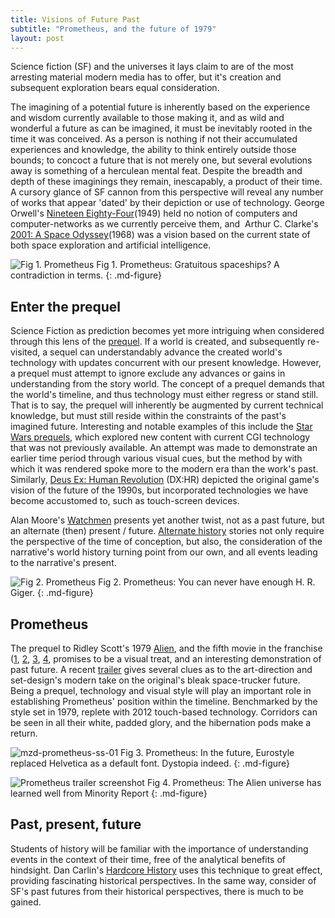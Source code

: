```yaml
---
title: Visions of Future Past
subtitle: "Prometheus, and the future of 1979"
layout: post
---
```


Science fiction (SF) and the universes it lays claim to are of the most arresting material modern media has to offer, but it's creation and subsequent exploration bears equal consideration.


The imagining of a potential future is inherently based on the experience and wisdom currently available to those making it, and as wild and wonderful a future as can be imagined, it must be inevitably rooted in the time it was conceived. As a person is nothing if not their accumulated experiences and knowledge, the ability to think entirely outside those bounds; to concoct a future that is not merely one, but several evolutions away is something of a herculean mental feat. Despite the breadth and depth of these imaginings they remain, inescapably, a product of their time. A cursory glance of SF cannon from this perspective will reveal any number of works that appear 'dated' by their depiction or use of technology. George Orwell's [Nineteen Eighty-Four][L1](1949) held no notion of computers and computer-networks as we currently perceive them, and  Arthur C. Clarke's [2001: A Space Odyssey][L2](1968) was a vision based on the current state of both space exploration and artificial intelligence.

![Fig 1. Prometheus][I1]
Fig 1. Prometheus: Gratuitous spaceships? A contradiction in terms.
{: .md-figure}

## Enter the prequel

Science Fiction as prediction becomes yet more intriguing when considered through this lens of the [prequel][L3]. If a world is created, and subsequently re-visited, a sequel can understandably advance the created world's technology with updates concurrent with our present knowledge. However, a prequel must attempt to ignore exclude any advances or gains in understanding from the story world. The concept of a prequel demands that the world's timeline, and thus technology must either regress or stand still. That is to say, the prequel will inherently be augmented by current technical knowledge, but must still reside within the constraints of the past's imagined future. Interesting and notable examples of this include the [Star Wars prequels][L4], which explored new content with current CGI technology that was not previously available. An attempt was made to demonstrate an earlier time period through various visual cues, but the method by with which it was rendered spoke more to the modern era than the work's past. Similarly, [Deus Ex: Human Revolution][L5] (DX:HR) depicted the original game's vision of the future of the 1990s, but incorporated technologies we have become accustomed to, such as touch-screen devices.

Alan Moore's [Watchmen][L6] presents yet another twist, not as a past future, but an alternate (then) present / future. [Alternate history][L7] stories not only require the perspective of the time of conception, but also, the consideration of the narrative's world history turning point from our own, and all events leading to the narrative's present.

![Fig 2. Prometheus][I2]
Fig 2. Prometheus: You can never have enough H. R. Giger.
{: .md-figure}

## Prometheus

The prequel to Ridley Scott's 1979 [Alien][L8], and the fifth movie in the franchise ([1][L9], [2][L10], [3][L11], [4][L12], promises to be a visual treat, and an interesting demonstration of past future. A recent [trailer][L13] gives several clues as to the art-direction and set-design's modern take on the original's bleak space-trucker future. Being a prequel, technology and visual style will play an important role in establishing Prometheus' position within the timeline. Benchmarked by the style set in 1979, replete with 2012 touch-based technology. Corridors can be seen in all their white, padded glory, and the hibernation pods make a return.

![mzd-prometheus-ss-01][I3]
Fig 3. Prometheus: In the future, Eurostyle replaced Helvetica as a default font. Dystopia indeed.
{: .md-figure}

![Prometheus trailer screenshot][I4]
Fig 4. Prometheus: The Alien universe has learned well from Minority Report
{: .md-figure}

## Past, present, future

Students of history will be familiar with the importance of understanding events in the context of their time, free of the analytical benefits of hindsight. Dan Carlin's [Hardcore History][L14] uses this technique to great effect, providing fascinating historical perspectives. In the same way, consider of SF's past futures from their historical perspectives, there is much to be gained.

[I1]: http://a.marcziani.com/2012/03/15/mzd-prometheus-ss-05.png
[I2]: http://a.marcziani.com/2012/03/15/mzd-prometheus-ss-10.png
[I3]: http://a.marcziani.com/2012/03/15/mzd-prometheus-ss-03.png
[I4]: http://a.marcziani.com/2012/03/15/mzd-prometheus-ss-06.png

[L1]: http://en.wikipedia.org/wiki/Nineteen_Eighty-Four
[L2]: http://en.wikipedia.org/wiki/2001:_A_Space_Odyssey_(novel)
[L3]: http://en.wikipedia.org/wiki/Prequel
[L4]: http://en.wikipedia.org/wiki/Star_Wars_Episode_I:_The_Phantom_Menace
[L5]: http://en.wikipedia.org/wiki/Deus_Ex:_Human_Revolution
[L6]: http://en.wikipedia.org/wiki/Watchmen
[L7]: http://en.wikipedia.org/wiki/Alternate_history
[L8]: http://www.imdb.com/title/tt0078748/
[L9]: http://www.imdb.com/title/tt0078748/
[L10]: http://www.imdb.com/title/tt0090605/
[L11]: http://www.imdb.com/title/tt0103644/
[L12]: http://www.imdb.com/title/tt0118583/
[L13]: http://www.youtube.com/watch?v=HHcHYisZFLU
[L14]: http://itunes.apple.com/au/podcast/dan-carlins-hardcore-history/id173001861
